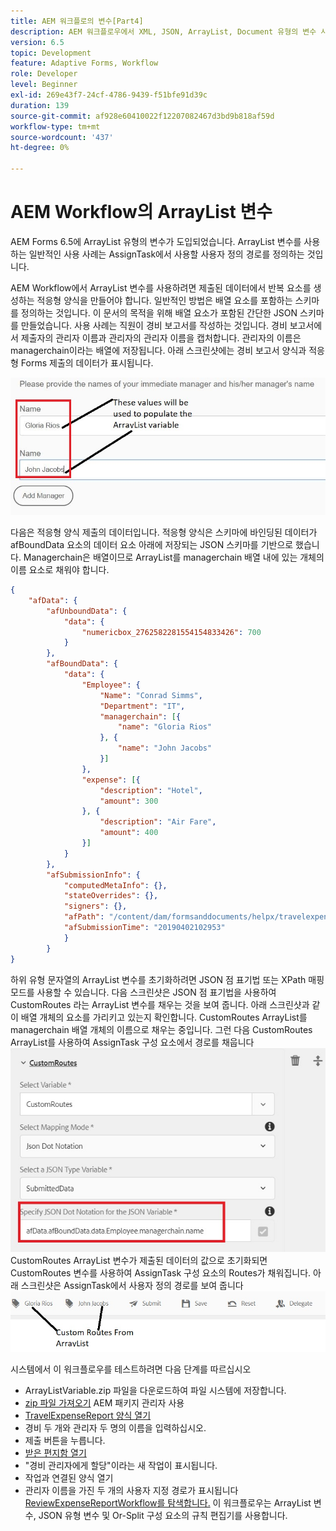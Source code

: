 ```yaml
---
title: AEM 워크플로의 변수[Part4]
description: AEM 워크플로우에서 XML, JSON, ArrayList, Document 유형의 변수 사용
version: 6.5
topic: Development
feature: Adaptive Forms, Workflow
role: Developer
level: Beginner
exl-id: 269e43f7-24cf-4786-9439-f51bfe91d39c
duration: 139
source-git-commit: af928e60410022f12207082467d3bd9b818af59d
workflow-type: tm+mt
source-wordcount: '437'
ht-degree: 0%

---
```


# AEM Workflow의 ArrayList 변수

AEM Forms 6.5에 ArrayList 유형의 변수가 도입되었습니다. ArrayList 변수를 사용하는 일반적인 사용 사례는 AssignTask에서 사용할 사용자 정의 경로를 정의하는 것입니다.

AEM Workflow에서 ArrayList 변수를 사용하려면 제출된 데이터에서 반복 요소를 생성하는 적응형 양식을 만들어야 합니다. 일반적인 방법은 배열 요소를 포함하는 스키마를 정의하는 것입니다. 이 문서의 목적을 위해 배열 요소가 포함된 간단한 JSON 스키마를 만들었습니다. 사용 사례는 직원이 경비 보고서를 작성하는 것입니다. 경비 보고서에서 제출자의 관리자 이름과 관리자의 관리자 이름을 캡처합니다. 관리자의 이름은 managerchain이라는 배열에 저장됩니다. 아래 스크린샷에는 경비 보고서 양식과 적응형 Forms 제출의 데이터가 표시됩니다.

![경비 보고서](assets/expensereport.jpg)

다음은 적응형 양식 제출의 데이터입니다. 적응형 양식은 스키마에 바인딩된 데이터가 afBoundData 요소의 데이터 요소 아래에 저장되는 JSON 스키마를 기반으로 했습니다. Managerchain은 배열이므로 ArrayList를 managerchain 배열 내에 있는 개체의 이름 요소로 채워야 합니다.

```json
{
    "afData": {
        "afUnboundData": {
            "data": {
                "numericbox_2762582281554154833426": 700
            }
        },
        "afBoundData": {
            "data": {
                "Employee": {
                    "Name": "Conrad Simms",
                    "Department": "IT",
                    "managerchain": [{
                        "name": "Gloria Rios"
                    }, {
                        "name": "John Jacobs"
                    }]
                },
                "expense": [{
                    "description": "Hotel",
                    "amount": 300
                }, {
                    "description": "Air Fare",
                    "amount": 400
                }]
            }
        },
        "afSubmissionInfo": {
            "computedMetaInfo": {},
            "stateOverrides": {},
            "signers": {},
            "afPath": "/content/dam/formsanddocuments/helpx/travelexpensereport",
            "afSubmissionTime": "20190402102953"
            }
        }
}
```

하위 유형 문자열의 ArrayList 변수를 초기화하려면 JSON 점 표기법 또는 XPath 매핑 모드를 사용할 수 있습니다. 다음 스크린샷은 JSON 점 표기법을 사용하여 CustomRoutes 라는 ArrayList 변수를 채우는 것을 보여 줍니다. 아래 스크린샷과 같이 배열 개체의 요소를 가리키고 있는지 확인합니다. CustomRoutes ArrayList를 managerchain 배열 개체의 이름으로 채우는 중입니다.
그런 다음 CustomRoutes ArrayList를 사용하여 AssignTask 구성 요소에서 경로를 채웁니다
![사용자 정의 경로](assets/arraylist.jpg)
CustomRoutes ArrayList 변수가 제출된 데이터의 값으로 초기화되면 CustomRoutes 변수를 사용하여 AssignTask 구성 요소의 Routes가 채워집니다. 아래 스크린샷은 AssignTask에서 사용자 정의 경로를 보여 줍니다
![asingtask](assets/customactions.jpg)

시스템에서 이 워크플로우를 테스트하려면 다음 단계를 따르십시오

* ArrayListVariable.zip 파일을 다운로드하여 파일 시스템에 저장합니다.
* [zip 파일 가져오기](assets/arraylistvariable.zip) AEM 패키지 관리자 사용
* [TravelExpenseReport 양식 열기](http://localhost:4502/content/dam/formsanddocuments/helpx/travelexpensereport/jcr:content?wcmmode=disabled)
* 경비 두 개와 관리자 두 명의 이름을 입력하십시오.
* 제출 버튼을 누릅니다.
* [받은 편지함 열기](http://localhost:4502/aem/inbox)
* &quot;경비 관리자에게 할당&quot;이라는 새 작업이 표시됩니다.
* 작업과 연결된 양식 열기
* 관리자 이름을 가진 두 개의 사용자 지정 경로가 표시됩니다
  [ReviewExpenseReportWorkflow를 탐색합니다.](http://localhost:4502/editor.html/conf/global/settings/workflow/models/ReviewExpenseReport.html) 이 워크플로우는 ArrayList 변수, JSON 유형 변수 및 Or-Split 구성 요소의 규칙 편집기를 사용합니다.
